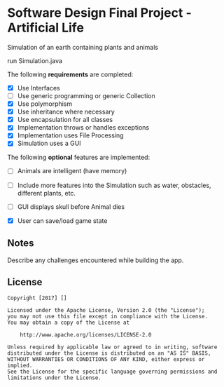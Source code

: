 # Software Design Final Project - Artificial Life

Simulation of an earth containing plants and animals

run Simulation.java

The following **requirements** are completed:

- [X] Use Interfaces
- [ ] Use generic programming or generic Collection
- [X] Use polymorphism
- [X] Use inheritance where necessary
- [X] Use encapsulation for all classes
- [X] Implementation throws or handles exceptions
- [X] Implementation uses File Processing
- [X] Simulation uses a GUI

The following **optional** features are implemented:
- [ ] Animals are intelligent (have memory)
- [ ] Include more features into the Simulation such as water, obstacles, different plants, etc.
- [ ] GUI displays skull before Animal dies
- [X] User can save/load game state


## Notes

Describe any challenges encountered while building the app.

## License

    Copyright [2017] []

    Licensed under the Apache License, Version 2.0 (the "License");
    you may not use this file except in compliance with the License.
    You may obtain a copy of the License at

        http://www.apache.org/licenses/LICENSE-2.0

    Unless required by applicable law or agreed to in writing, software
    distributed under the License is distributed on an "AS IS" BASIS,
    WITHOUT WARRANTIES OR CONDITIONS OF ANY KIND, either express or implied.
    See the License for the specific language governing permissions and
    limitations under the License.
